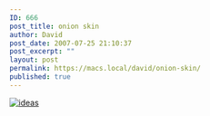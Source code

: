 ```yaml
---
ID: 666
post_title: onion skin
author: David
post_date: 2007-07-25 21:10:37
post_excerpt: ""
layout: post
permalink: https://macs.local/david/onion-skin/
published: true
---
```

<a href="http://www.windhamagency.com"><img src="http://www.davidwindham.org/images/ideas.png" alt="ideas" /></a>